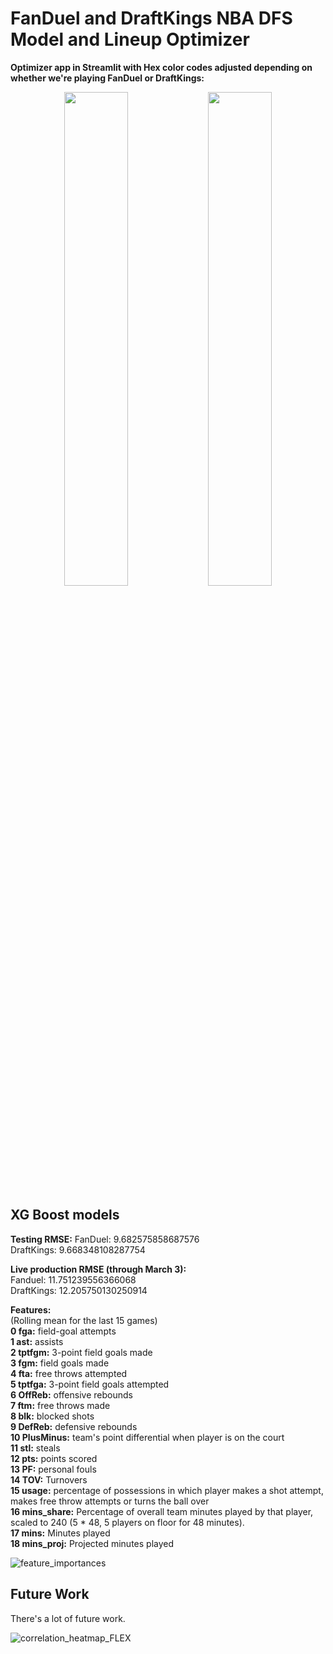 # FanDuel and DraftKings NBA DFS Model and Lineup Optimizer

**Optimizer app in Streamlit with Hex color codes adjusted depending on whether we're playing FanDuel or DraftKings:**

<p align="center">
  <img src="https://github.com/user-attachments/assets/b46f34b3-30bc-4d9a-ad35-201e3b2a9812" width="45%">
  <img src="https://github.com/user-attachments/assets/58848afe-fa2b-44d0-b032-f37b214e4a46" width="45%">
</p>


## XG Boost models

**Testing RMSE:**
FanDuel: 9.682575858687576<br>
DraftKings: 9.668348108287754<br>

**Live production RMSE (through March 3):**<br>
Fanduel: 11.751239556366068<br>
DraftKings: 12.205750130250914<br>

**Features:**<br>
(Rolling mean for the last 15 games)<br>
**0 fga:** field-goal attempts<br>
**1 ast:** assists<br>
**2 tptfgm:** 3-point field goals made<br>
**3 fgm:** field goals made<br>
**4 fta:** free throws attempted<br>
**5 tptfga:** 3-point field goals attempted<br>
**6 OffReb:** offensive rebounds<br>
**7 ftm:** free throws made<br>
**8 blk:** blocked shots<br>
**9 DefReb:** defensive rebounds<br>
**10 PlusMinus:** team's point differential when player is on the court<br>
**11 stl:** steals<br>
**12 pts:** points scored<br>
**13 PF:** personal fouls<br>
**14 TOV:** Turnovers<br>
**15 usage:** percentage of possessions in which player makes a shot attempt, makes free throw attempts or turns the ball over<br>
**16 mins_share:** Percentage of overall team minutes played by that player, scaled to 240 (5 * 48, 5 players on floor for 48 minutes).<br>
**17 mins:** Minutes played<br>
**18 mins_proj:** Projected minutes played<br>

![feature_importances](https://github.com/user-attachments/assets/9cdf44ee-c7b9-4d21-a843-6d40d0b333e0)

## Future Work

There's a lot of future work. 



![correlation_heatmap_FLEX](https://github.com/user-attachments/assets/ccf0ce7e-21ca-4545-ad37-d7736d15038d)





